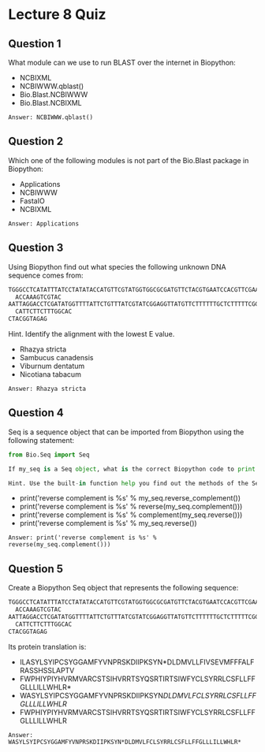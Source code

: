 # Lecture 8 Quiz

## Question 1
What module can we use to run BLAST over the internet in Biopython:
* NCBIXML
* NCBIWWW.qblast()
* Bio.Blast.NCBIWWW
* Bio.Blast.NCBIXML
```
Answer: NCBIWWW.qblast()
```

## Question 2
Which one of the following modules is not part of the Bio.Blast package in Biopython:
* Applications
* NCBIWWW
* FastaIO
* NCBIXML
```
Answer: Applications
```

## Question 3
Using Biopython find out what species the following unknown DNA sequence comes from:
```Python
TGGGCCTCATATTTATCCTATATACCATGTTCGTATGGTGGCGCGATGTTCTACGTGAATCCACGTTCGAAGGACATCAT
  ACCAAAGTCGTAC
AATTAGGACCTCGATATGGTTTTATTCTGTTTATCGTATCGGAGGTTATGTTCTTTTTTGCTCTTTTTCGGGCTTCTTCT
  CATTCTTCTTTGGCAC
CTACGGTAGAG
```
Hint. Identify the alignment with the lowest E value.
* Rhazya stricta
* Sambucus canadensis
* Viburnum dentatum
* Nicotiana tabacum
```
Answer: Rhazya stricta
```

## Question 4
Seq is a sequence object that can be imported from Biopython using the following statement:
```Python
from Bio.Seq import Seq

If my_seq is a Seq object, what is the correct Biopython code to print the reverse complement of my_seq?

Hint. Use the built-in function help you find out the methods of the Seq object.
```
* print('reverse complement is %s' % my_seq.reverse_complement())
* print('reverse complement is %s' % reverse(my_seq.complement()))
* print('reverse complement is %s' % complement(my_seq.reverse()))
* print('reverse complement is %s' % my_seq.reverse())
```
Answer: print('reverse complement is %s' % reverse(my_seq.complement()))
```

## Question 5
Create a Biopython Seq object that represents the following sequence:
```Python
TGGGCCTCATATTTATCCTATATACCATGTTCGTATGGTGGCGCGATGTTCTACGTGAATCCACGTTCGAAGGACATCAT
  ACCAAAGTCGTAC
AATTAGGACCTCGATATGGTTTTATTCTGTTTATCGTATCGGAGGTTATGTTCTTTTTTGCTCTTTTTCGGGCTTCTTCT
  CATTCTTCTTTGGCAC
CTACGGTAGAG
```
Its protein translation is:
* ILASYLSYIPCSYGGAMFYVNPRSKDIIPKSYN*DLDMVLLFIVSEVMFFFALFRASSHSSLAPTV
* FWPHIYPIYHVRMVARCSTSIHVRRTSYQSRTIRTSIWFYCLSYRRLCSFLLFFGLLLILLWHLR*
* WASYLSYIPCSYGGAMFYVNPRSKDIIPKSYN*DLDMVLFCLSYRRLCSFLLFFGLLLILLWHLR* 
* FWPHIYPIYHVRMVARCSTSIHVRRTSYQSRTIRTSIWFYCLSYRRLCSFLLFFGLLLILLWHLR
```
Answer: WASYLSYIPCSYGGAMFYVNPRSKDIIPKSYN*DLDMVLFCLSYRRLCSFLLFFGLLLILLWHLR* 
```
